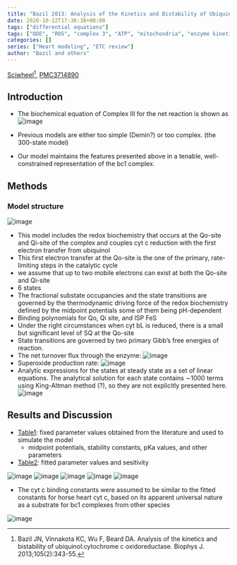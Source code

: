 ```yaml
---
title: "Bazil 2013: Analysis of the Kinetics and Bistability of Ubiquinol:Cytochrome c Oxidoreductase"
date: 2020-10-22T17:36:38+08:00
tags: ["differential equations"]
tags: ["ODE", "ROS", "complex 3", "ATP", "mitochondria", "enzyme kinetics", "cardiomyocyte"]
categories: []
series: ["Heart modeling", "ETC review"]
author: "Bazil and others"
---
```


[Sciwheel](https://sciwheel.com/work/#/items/5931055)[^Bazil2013], [PMC3714890](https://www.ncbi.nlm.nih.gov/pmc/articles/PMC3714890/)

[^Bazil2013]: Bazil JN, Vinnakota KC, Wu F, Beard DA. Analysis of the kinetics and bistability of ubiquinol:cytochrome c oxidoreductase. Biophys J. 2013;105(2):343-55.

<!--more-->

## Introduction

* The biochemical equation of Complex III for the net reaction is shown as
![image](https://user-images.githubusercontent.com/40054455/125469534-2b76f5cb-5574-424a-891e-c29287fe58f7.png)

* Previous models are either too simple (Demin?) or too complex. (the 300-state model)
* Our model maintains the features presented above in a tenable, well-constrained representation of the bc1 complex.

## Methods

###  Model structure

![image](https://user-images.githubusercontent.com/40054455/125469589-33ac25ef-39ab-4336-a0be-cf3c43d0226c.png "Schematics")
* This model includes the redox biochemistry that occurs at the Qo-site and Qi-site of the complex and couples cyt c reduction with the first electron transfer from ubiquinol
* This first electron transfer at the Qo-site is the one of the primary, rate-limiting steps in the catalytic cycle
* we assume that up to two mobile electrons can exist at both the Qo-site and Qi-site
* 6 states
* The fractional substate occupancies and the state transitions are governed by the thermodynamic driving force of the redox biochemistry defined by the midpoint potentials some of them being pH-dependent
* Binding polynomials for Qo, Qi site, and ISP FeS
* Under the right circumstances when cyt bL is reduced, there is a small but significant level of SQ at the Qo-site
* State transitions are governed by two primary Gibb’s free energies of reaction.
* The net turnover flux through the enzyme: ![image](https://user-images.githubusercontent.com/40054455/125469631-37c1bba4-0f62-40c1-9240-28a1c40ede4a.png)
* Superoxide production rate: ![image](https://user-images.githubusercontent.com/40054455/125469677-4c688c85-1af7-4771-8be7-87e034bb43f5.png)
* Analytic expressions for the states at steady state as a set of linear equations. The analytical solution for each state contains ∼1000 terms using King-Altman method (?), so they are not explicitly presented here.
  ![image](https://user-images.githubusercontent.com/40054455/125469714-dfcf4c2f-4038-4701-a7e4-4c34390d7613.png)


## Results and Discussion

* [Table1](https://www.cell.com/biophysj/fulltext/S0006-3495(13)00616-4#tbl1): fixed parameter values obtained from the literature and used to simulate the model
    * midpoint potentials, stability constants, pKa values, and other parameters
* [Table2](https://www.cell.com/biophysj/fulltext/S0006-3495(13)00616-4#tbl2):  fitted parameter values and sesitivity

![image](https://user-images.githubusercontent.com/40054455/125469850-3dfab754-ada9-4f2f-a409-e06901063398.png "Turnover rate of isolated bc1 complex oxidizing decylhydroquinone (DQH2)")
![image](https://user-images.githubusercontent.com/40054455/125469903-87cf7134-241e-47d2-ac65-f6d5cc9f857f.png "Turnover rate of reconstituted bc1 complex in proteoliposomes oxidizing nonylubihydroquinone (NBH)")
![image](https://user-images.githubusercontent.com/40054455/125469919-30947d5a-858f-4cfe-8cae-c10286b3476c.png "urnover rate of isolated bc1 complex oxidizing ubiquinol-2 (Q2H2)")
![image](https://user-images.githubusercontent.com/40054455/125469928-1598eaaf-9384-4b56-bab7-a0b960c827ab.png "Turnover rate of isolated bc1 complex oxidizing Q2H2")
![image](https://user-images.githubusercontent.com/40054455/125470062-d636068d-cbba-4dc6-aa38-19a46ac48cd9.png "The effect of proton-motive potential on turnover and extent of cyt b reduction")

* The cyt c binding constants were assumed to be similar to the fitted constants for horse heart cyt c, based on its apparent universal nature as a substrate for bc1 complexes from other species

![image](https://user-images.githubusercontent.com/40054455/125470136-d86f5e9e-e23c-419c-bc33-c11ceead16ef.png "Model simulations with the native substrate parameters of flux through the bc1 complex, superoxide production, and the bistability phenomenon.")
